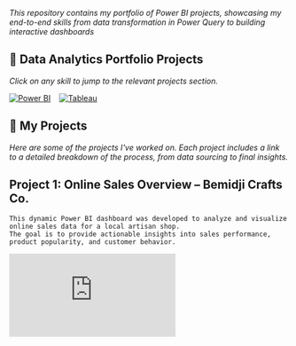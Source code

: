 <p align="center">

*This repository contains my portfolio of Power BI projects, showcasing my end-to-end skills from data transformation in Power Query to building interactive dashboards*
  
## 🧭 Data Analytics Portfolio Projects
*Click on any skill to jump to the relevant projects section.*
<p align="left">
<a href="#power-bi-projects">
  <img src="https://img.shields.io/badge/Power%20BI-F2C811?style=for-the-badge&logo=powerbi&logoColor=black" alt="Power BI"/></a>
&nbsp;&nbsp;
<a href="#tableau-projects">
  <img src="https://img.shields.io/badge/Tableau-E97627?style=for-the-badge&logo=tableau&logoColor=white" alt="Tableau"/></a>
  
## 🚀 My Projects  
*Here are some of the projects I've worked on. Each project includes a link to a detailed breakdown of the process, from data sourcing to final insights.*

   ## Project 1: Online Sales Overview – Bemidji Crafts Co.
    This dynamic Power BI dashboard was developed to analyze and visualize online sales data for a local artisan shop. 
    The goal is to provide actionable insights into sales performance, product popularity, and customer behavior.

 ![**➡️View Project Details & Breakdown**](https://github.com/antonjeeva5/power-bi-projects/blob/main/Project%201:%20Online%20Sales%20Overview%20%E2%80%93%20Bemidji%20Crafts%20Co./README.md)

